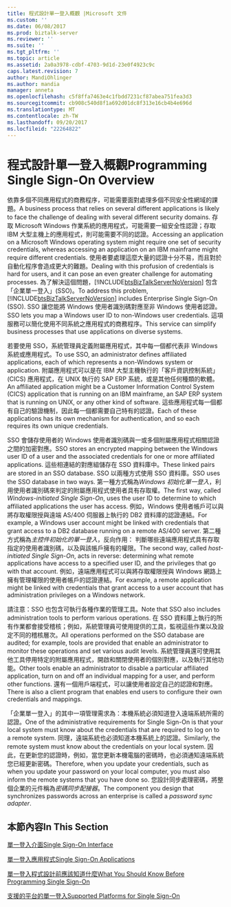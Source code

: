 ```yaml
---
title: 程式設計單一登入概觀 |Microsoft 文件
ms.custom: ''
ms.date: 06/08/2017
ms.prod: biztalk-server
ms.reviewer: ''
ms.suite: ''
ms.tgt_pltfrm: ''
ms.topic: article
ms.assetid: 2a0a3978-cdbf-4703-9d1d-23e0f4923c9c
caps.latest.revision: 7
author: MandiOhlinger
ms.author: mandia
manager: anneta
ms.openlocfilehash: c5f8ffa7463e4c1fbdd7231cf87abea751fea3d3
ms.sourcegitcommit: cb908c540d8f1a692d01dc8f313e16cb4b4e696d
ms.translationtype: MT
ms.contentlocale: zh-TW
ms.lasthandoff: 09/20/2017
ms.locfileid: "22264822"
---
```

# <a name="programming-single-sign-on-overview"></a><span data-ttu-id="9f43c-102">程式設計單一登入概觀</span><span class="sxs-lookup"><span data-stu-id="9f43c-102">Programming Single Sign-On Overview</span></span>
<span data-ttu-id="9f43c-103">依靠多個不同應用程式的商務程序，可能需要面對處理多個不同安全性網域的課題。</span><span class="sxs-lookup"><span data-stu-id="9f43c-103">A business process that relies on several different applications is likely to face the challenge of dealing with several different security domains.</span></span> <span data-ttu-id="9f43c-104">存取 Microsoft Windows 作業系統的應用程式，可能需要一組安全性認證；存取 IBM 大型主機上的應用程式，則可能需要不同的認證。</span><span class="sxs-lookup"><span data-stu-id="9f43c-104">Accessing an application on a Microsoft Windows operating system might require one set of security credentials, whereas accessing an application on an IBM mainframe might require different credentials.</span></span> <span data-ttu-id="9f43c-105">使用者要處理這麼大量的認證十分不易，而且對於自動化程序會造成更大的難題。</span><span class="sxs-lookup"><span data-stu-id="9f43c-105">Dealing with this profusion of credentials is hard for users, and it can pose an even greater challenge for automating processes.</span></span> <span data-ttu-id="9f43c-106">為了解決這個問題，[!INCLUDE[btsBizTalkServerNoVersion](../includes/btsbiztalkservernoversion-md.md)] 包含「企業單一登入」(SSO)。</span><span class="sxs-lookup"><span data-stu-id="9f43c-106">To address this problem, [!INCLUDE[btsBizTalkServerNoVersion](../includes/btsbiztalkservernoversion-md.md)] includes Enterprise Single Sign-On (SSO).</span></span> <span data-ttu-id="9f43c-107">SSO 讓您能將 Windows 使用者識別碼對應至非 Windows 使用者認證。</span><span class="sxs-lookup"><span data-stu-id="9f43c-107">SSO lets you map a Windows user ID to non-Windows user credentials.</span></span> <span data-ttu-id="9f43c-108">這項服務可以簡化使用不同系統之應用程式的商務程序。</span><span class="sxs-lookup"><span data-stu-id="9f43c-108">This service can simplify business processes that use applications on diverse systems.</span></span>  
  
 <span data-ttu-id="9f43c-109">若要使用 SSO，系統管理員定義附屬應用程式，其中每一個都代表非 Windows 系統或應用程式。</span><span class="sxs-lookup"><span data-stu-id="9f43c-109">To use SSO, an administrator defines affiliated applications, each of which represents a non-Windows system or application.</span></span> <span data-ttu-id="9f43c-110">附屬應用程式可以是在 IBM 大型主機執行的「客戶資訊控制系統」(CICS) 應用程式，在 UNIX 執行的 SAP ERP 系統，或是其他任何種類的軟體。</span><span class="sxs-lookup"><span data-stu-id="9f43c-110">An affiliated application might be a Customer Information Control System (CICS) application that is running on an IBM mainframe, an SAP ERP system that is running on UNIX, or any other kind of software.</span></span> <span data-ttu-id="9f43c-111">這些應用程式每一個都有自己的驗證機制，因此每一個都需要自己特有的認證。</span><span class="sxs-lookup"><span data-stu-id="9f43c-111">Each of these applications has its own mechanism for authentication, and so each requires its own unique credentials.</span></span>  
  
 <span data-ttu-id="9f43c-112">SSO 會儲存使用者的 Windows 使用者識別碼與一或多個附屬應用程式相關認證之間的加密對應。</span><span class="sxs-lookup"><span data-stu-id="9f43c-112">SSO stores an encrypted mapping between the Windows user ID of a user and the associated credentials for one or more affiliated applications.</span></span> <span data-ttu-id="9f43c-113">這些相連結的對應組儲存在 SSO 資料庫中。</span><span class="sxs-lookup"><span data-stu-id="9f43c-113">These linked pairs are stored in an SSO database.</span></span> <span data-ttu-id="9f43c-114">SSO 以兩種方式使用 SSO 資料庫。</span><span class="sxs-lookup"><span data-stu-id="9f43c-114">SSO uses the SSO database in two ways.</span></span> <span data-ttu-id="9f43c-115">第一種方式稱為*Windows 初始化單一登入*，利用使用者識別碼來判定的附屬應用程式使用者具有存取權。</span><span class="sxs-lookup"><span data-stu-id="9f43c-115">The first way, called *Windows-initiated Single Sign-On*, uses the user ID to determine to which affiliated applications the user has access.</span></span> <span data-ttu-id="9f43c-116">例如，Windows 使用者帳戶可以與將存取權限授與遠端 AS/400 伺服器上執行的 DB2 資料庫的認證連結。</span><span class="sxs-lookup"><span data-stu-id="9f43c-116">For example, a Windows user account might be linked with credentials that grant access to a DB2 database running on a remote AS/400 server.</span></span> <span data-ttu-id="9f43c-117">第二種方式稱為*主控件初始化的單一登入*，反向作用： 判斷哪些遠端應用程式具有存取指定的使用者識別碼，以及與該帳戶擁有的權限。</span><span class="sxs-lookup"><span data-stu-id="9f43c-117">The second way, called *host-initiated Single Sign-On*, acts in reverse: determining what remote applications have access to a specified user ID, and the privileges that go with that account.</span></span> <span data-ttu-id="9f43c-118">例如，遠端應用程式可以與將存取權限授與 Windows 網路上擁有管理權限的使用者帳戶的認證連結。</span><span class="sxs-lookup"><span data-stu-id="9f43c-118">For example, a remote application might be linked with credentials that grant access to a user account that has administration privileges on a Windows network.</span></span>  
  
 <span data-ttu-id="9f43c-119">請注意：SSO 也包含可執行各種作業的管理工具。</span><span class="sxs-lookup"><span data-stu-id="9f43c-119">Note that SSO also includes administration tools to perform various operations.</span></span> <span data-ttu-id="9f43c-120">在 SSO 資料庫上執行的所有作業都會接受稽核；例如，系統管理員可使用提供的工具，監視這些作業以及設定不同的稽核層次。</span><span class="sxs-lookup"><span data-stu-id="9f43c-120">All operations performed on the SSO database are audited; for example, tools are provided that enable an administrator to monitor these operations and set various audit levels.</span></span> <span data-ttu-id="9f43c-121">系統管理員還可使用其他工具停用特定的附屬應用程式，開啟和關閉使用者的個別對應，以及執行其他功能。</span><span class="sxs-lookup"><span data-stu-id="9f43c-121">Other tools enable an administrator to disable a particular affiliated application, turn on and off an individual mapping for a user, and perform other functions.</span></span> <span data-ttu-id="9f43c-122">還有一個用戶端程式，可以讓使用者設定自己的認證和對應。</span><span class="sxs-lookup"><span data-stu-id="9f43c-122">There is also a client program that enables end users to configure their own credentials and mappings.</span></span>  
  
 <span data-ttu-id="9f43c-123">「企業單一登入」的其中一項管理需求為：本機系統必須知道登入遠端系統所需的認證。</span><span class="sxs-lookup"><span data-stu-id="9f43c-123">One of the administrative requirements for Single Sign-On is that your local system must know about the credentials that are required to log on to a remote system.</span></span> <span data-ttu-id="9f43c-124">同理，遠端系統也必須知道本機系統上的認證。</span><span class="sxs-lookup"><span data-stu-id="9f43c-124">Similarly, the remote system must know about the credentials on your local system.</span></span> <span data-ttu-id="9f43c-125">因此，在更新您的認證時，例如，當您更新本機電腦的密碼時，也必須通知遠端系統您已經更新密碼。</span><span class="sxs-lookup"><span data-stu-id="9f43c-125">Therefore, when you update your credentials, such as when you update your password on your local computer, you must also inform the remote systems that you have done so.</span></span> <span data-ttu-id="9f43c-126">您設計同步處理密碼，將整個企業的元件稱為*密碼同步配接器*。</span><span class="sxs-lookup"><span data-stu-id="9f43c-126">The component you design that synchronizes passwords across an enterprise is called a *password sync adapter*.</span></span>  
  
## <a name="in-this-section"></a><span data-ttu-id="9f43c-127">本節內容</span><span class="sxs-lookup"><span data-stu-id="9f43c-127">In This Section</span></span>  
 [<span data-ttu-id="9f43c-128">單一登入介面</span><span class="sxs-lookup"><span data-stu-id="9f43c-128">Single Sign-On Interface</span></span>](../core/single-sign-on-interface.md)  
  
 [<span data-ttu-id="9f43c-129">單一登入應用程式</span><span class="sxs-lookup"><span data-stu-id="9f43c-129">Single Sign-On Applications</span></span>](../core/single-sign-on-applications.md)  
  
 [<span data-ttu-id="9f43c-130">單一登入程式設計前應該知道什麼</span><span class="sxs-lookup"><span data-stu-id="9f43c-130">What You Should Know Before Programming Single Sign-On</span></span>](../core/what-you-should-know-before-programming-single-sign-on.md)  
  
 [<span data-ttu-id="9f43c-131">支援的平台的單一登入</span><span class="sxs-lookup"><span data-stu-id="9f43c-131">Supported Platforms for Single Sign-On</span></span>](../core/supported-platforms-for-single-sign-on.md)